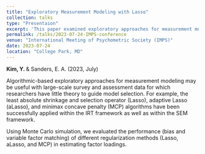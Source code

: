 ```yaml
---
title: "Exploratory Measurement Modeling with Lasso"
collection: talks
type: "Presentaion"
excerpt: 'This paper examined exploratory approaches for measurement modeling with Lasso.'
permalink: /talks/2023-07-24-IMPS-conference
venue: "International Meeting of Psychometric Society (IMPS)"
date: 2023-07-24
location: "College Park, MD"
---
```


<b> Kim, Y. </b> & Sanders, E. A. (2023, July)

Algorithmic-based exploratory approaches for measurement modeling may be useful with large-scale survey and assessment data for which researchers have little theory to guide model selection. For example, the least absolute shrinkage and selection operator (Lasso), adaptive Lasso (aLasso), and minimax concave penalty (MCP) algorithms have been successfully applied within the IRT framework  as well as within the SEM framework. 

Using Monte Carlo simulation, we evaluated the performance (bias and variable factor matching) of different regularization methods (Lasso, aLasso, and MCP) in estimating factor loadings.